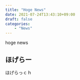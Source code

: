 ```yaml
---
title: "Hoge News"
date: 2021-07-24T13:43:10+09:00
draft: false
categories:
    - "News"
---
```

hoge news

## ほげらー

ほげらっｃｈ
